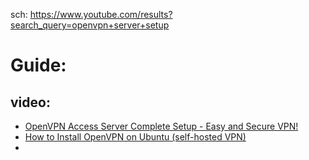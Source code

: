 sch: https://www.youtube.com/results?search_query=openvpn+server+setup

# Guide:
## video:
- [OpenVPN Access Server Complete Setup - Easy and Secure VPN!](https://youtu.be/S5m70wmRvgA)
- [How to Install OpenVPN on Ubuntu (self-hosted VPN)](https://youtu.be/3F18KT8W7CQ)
- 

